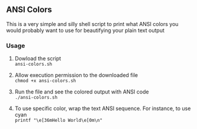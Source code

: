 ## ANSI Colors
This is a very simple and silly shell script to print what ANSI colors you would probably want to use for beautifying your plain text output
<br/>

### Usage

1. Dowload the script<br/>
 ```ansi-colors.sh```

2. Allow execution permission to the downloaded file<br/>
```chmod +x ansi-colors.sh```

3. Run the file and see the colored output with ANSI code<br/>
```./ansi-colors.sh``` 

4. To use specific color, wrap the text ANSI sequence. For instance, to use cyan<br/>
```printf "\e[36mHello World\e[0m\n"```


